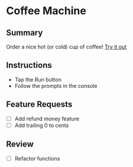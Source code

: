 # Coffee Machine

## Summary
Order a nice hot (or cold) cup of coffee! [Try it out]()

## Instructions
- Tap the Run button
- Follow the prompts in the console

## Feature Requests
- [ ] Add refund money feature
- [ ] Add trailing 0 to cents

## Review
- [ ] Refactor functions
